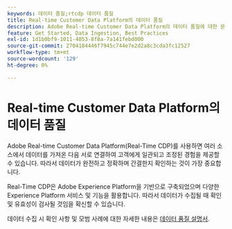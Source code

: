 ```yaml
---
keywords: 데이터 품질;rtcdp 데이터 품질
title: Real-time Customer Data Platform의 데이터 품질
description: Adobe Real-time Customer Data Platform의 데이터 품질에 대한 문서
feature: Get Started, Data Ingestion, Best Practices
exl-id: 1d1b0bf9-1011-4053-8f8a-7a141febd000
source-git-commit: 2704184446f7945c744e7e2d2a8c3cda3fc12527
workflow-type: tm+mt
source-wordcount: '129'
ht-degree: 0%

---
```


# Real-time Customer Data Platform의 데이터 품질

Adobe Real-time Customer Data Platform(Real-Time CDP)를 사용하면 여러 소스에서 데이터를 가져온 다음 서로 연결하여 고객에게 일관되고 조정된 경험을 제공할 수 있습니다. 따라서 데이터가 완전하고 정확하며 간결한지 확인하는 것이 가장 중요합니다.

Real-Time CDP은 Adobe Experience Platform을 기반으로 구축되었으며 다양한 Experience Platform 서비스 및 기능을 활용합니다. 따라서 데이터가 수집될 때 확인 및 유효성이 검사될 것임을 확신할 수 있습니다.

데이터 수집 시 확인 사항 및 모범 사례에 대한 자세한 내용은 [데이터 품질 설명서](../../ingestion/quality/overview.md).

